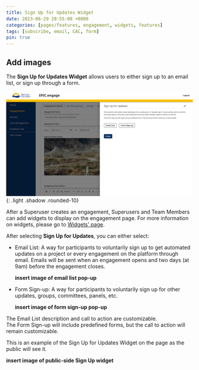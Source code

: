 ```yaml
---
title: Sign Up for Updates Widget
date: 2023-06-29 20:55:00 +0800
categories: [pages/features, engagement, widgets, features]
tags: [subscribe, email, CAC, form]
pin: true
---
```


## Add images

The **Sign Up for Updates Widget** allows users to either sign up to an email list, or sign up through a form.

![Updates Widget](/assets/UserGuideImages/Images/updates-widget/updates-widget-sign-up-for-updates-widget-a.png){: .light .shadow .rounded-10}

After a Superuser creates an engagement, Superusers and Team Members can add widgets to display on the engagement page. For more information on widgets, please go to [Widgets' page](/met-guide/posts/widgets/).

After selecting **Sign Up for Updates**, you can either select:
  
- Email List: A way for participants to voluntarily sign up to get automated updates on a project or every engagement on the platform through email. Emails will be sent when an engagement opens and two days (at 9am) before the engagement closes.

  **insert image of email list pop-up**
  
- Form Sign-up: A way for participants to voluntarily sign up for other updates, groups, committees, panels, etc.

  **insert image of form sign-up pop-up**

The Email List description and call to action are customizable.  
The Form Sign-up will include predefined forms, but the call to action will remain customizable.  
  
This is an example of the Sign Up for Updates Widget on the page as the public will see it.

**insert image of public-side Sign Up widget**  
